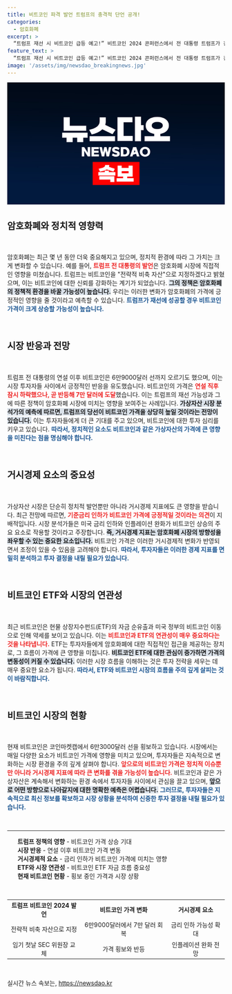 ```yaml
---
title: 비트코인 파격 발언 트럼프의 충격적 단언 공개!
categories:
  - 암호화폐
excerpt: >
  “트럼프 재선 시 비트코인 급등 예고!” 비트코인 2024 콘퍼런스에서 전 대통령 트럼프가 친암호화폐 발언을 쏟아내며 시장은 한껏 달아올랐습니다. 그의 당선 가능성이 비트코인 가격을 8만 달러로 이끌고, 향후 80만 달러 돌파 논란까지 불러일으키고 있습니다.
feature_text: >
  “트럼프 재선 시 비트코인 급등 예고!” 비트코인 2024 콘퍼런스에서 전 대통령 트럼프가 친암호화폐 발언을 쏟아내며 시장은 한껏 달아올랐습니다. 그의 당선 가능성이 비트코인 가격을 8만 달러로 이끌고, 향후 80만 달러 돌파 논란까지 불러일으키고 있습니다.
image: '/assets/img/newsdao_breakingnews.jpg'
---
```


<p><img src="/assets/img/newsdao_breakingnews.jpg" alt="firstkoreanews 속보" /></p>

<h2 data-ke-size="size26">암호화폐와 정치적 영향력</h2>

<p data-ke-size="size16">&nbsp;</p>

<p>암호화폐는 최근 몇 년 동안 더욱 중요해지고 있으며, 정치적 환경에 따라 그 가치는 크게 변화할 수 있습니다. 예를 들어, <b><span style="color: #ee2323;">트럼프 전 대통령의 발언</span></b>은 암호화폐 시장에 직접적인 영향을 미쳤습니다. 트럼프는 비트코인을 "전략적 비축 자산"으로 지정하겠다고 밝혔으며, 이는 비트코인에 대한 신뢰를 강화하는 계기가 되었습니다. <b><span style="background-color: #21538527;">그의 정책은 암호화폐의 정책적 환경을 바꿀 가능성이 높습니다.</span></b> 우리는 이러한 변화가 암호화폐의 가격에 긍정적인 영향을 줄 것이라고 예측할 수 있습니다. <b><span style="color: #1a5490;">트럼프가 재선에 성공할 경우 비트코인 가격이 크게 상승할 가능성이 높습니다.</span></b></p>

<p data-ke-size="size16">&nbsp;</p>

<h2 data-ke-size="size26">시장 반응과 전망</h2>

<p data-ke-size="size16">&nbsp;</p>

<p>트럼프 전 대통령의 연설 이후 비트코인은 6만9000달러 선까지 오르기도 했으며, 이는 시장 투자자들 사이에서 긍정적인 반응을 유도했습니다. 비트코인의 가격은 <b><span style="color: #ee2323;">연설 직후 잠시 하락했으나, 곧 반등해 7만 달러에 도달</span></b>했습니다. 이는 트럼프의 재선 가능성과 그에 따른 정책이 암호화폐 시장에 미치는 영향을 보여주는 사례입니다. <b><span style="background-color: #21538527;">가상자산 시장 분석가의 예측에 따르면, 트럼프의 당선이 비트코인 가격을 상당히 높일 것이라는 전망이 있습니다.</span></b> 이는 투자자들에게 더 큰 기대를 주고 있으며, 비트코인에 대한 투자 심리를 키우고 있습니다. <b><span style="color: #1a5490;">따라서, 정치적인 요소도 비트코인과 같은 가상자산의 가격에 큰 영향을 미친다는 점을 명심해야 합니다.</span></b></p>

<p data-ke-size="size16">&nbsp;</p>

<h2 data-ke-size="size26">거시경제 요소의 중요성</h2>

<p data-ke-size="size16">&nbsp;</p>

<p>가상자산 시장은 단순히 정치적 발언뿐만 아니라 거시경제 지표에도 큰 영향을 받습니다. 최근 전망에 따르면, <b><span style="color: #ee2323;">기준금리 인하가 비트코인 가격에 긍정적일 것이라는 의견</span></b>이 지배적입니다. 시장 분석가들은 미국 금리 인하와 인플레이션 완화가 비트코인 상승의 주요 요소로 작용할 것이라고 주장합니다. <b><span style="background-color: #21538527;">즉, 거시경제 지표는 암호화폐 시장의 방향성을 좌우할 수 있는 중요한 요소입니다.</span></b> 비트코인 가격은 이러한 거시경제적 변화가 반영되면서 조정이 있을 수 있음을 고려해야 합니다. <b><span style="color: #1a5490;">따라서, 투자자들은 이러한 경제 지표를 면밀히 분석하고 투자 결정을 내릴 필요가 있습니다.</span></b></p>

<p data-ke-size="size16">&nbsp;</p>

<h2 data-ke-size="size26">비트코인 ETF와 시장의 연관성</h2>

<p data-ke-size="size16">&nbsp;</p>

<p>최근 비트코인은 현물 상장지수펀드(ETF)의 자금 순유출과 미국 정부의 비트코인 이동으로 인해 약세를 보이고 있습니다. 이는 <b><span style="color: #ee2323;">비트코인과 ETF의 연관성이 매우 중요하다는 것을 나타냅니다.</span></b> ETF는 투자자들에게 암호화폐에 대한 직접적인 접근을 제공하는 장치로, 그 흐름이 가격에 큰 영향을 미칩니다. <b><span style="background-color: #21538527;">비트코인 ETF에 대한 관심이 증가하면 가격의 변동성이 커질 수 있습니다.</span></b> 이러한 시장 흐름을 이해하는 것은 투자 전략을 세우는 데 매우 중요한 요소가 됩니다. <b><span style="color: #1a5490;">따라서, ETF와 비트코인 시장의 흐름을 주의 깊게 살피는 것이 바람직합니다.</span></b></p>

<p data-ke-size="size16">&nbsp;</p>

<h2 data-ke-size="size26">비트코인 시장의 현황</h2>

<p data-ke-size="size16">&nbsp;</p>

<p>현재 비트코인은 코인마켓캡에서 6만3000달러 선을 횡보하고 있습니다. 시장에서는 매일 다양한 요소가 비트코인 가격에 영향을 미치고 있으며, 투자자들은 지속적으로 변화하는 시장 환경을 주의 깊게 살펴야 합니다. <b><span style="color: #ee2323;">앞으로의 비트코인 가격은 정치적 이슈뿐만 아니라 거시경제 지표에 따라 큰 변화를 겪을 가능성이 높습니다.</span></b> 비트코인과 같은 가상자산은 계속해서 변화하는 환경 속에서 투자자들 사이에서 관심을 끌고 있으며, <b><span style="background-color: #21538527;">앞으로 어떤 방향으로 나아갈지에 대한 명확한 예측은 어렵습니다.</span></b> <b><span style="color: #1a5490;">그러므로, 투자자들은 지속적으로 최신 정보를 확보하고 시장 상황을 분석하여 신중한 투자 결정을 내릴 필요가 있습니다.</span></b></p>

<p data-ke-size="size16">&nbsp;</p>

<hr>

<ul style="list-style: none;">
<li><b>트럼프 정책의 영향</b> - 비트코인 가격 상승 기대</li>
<li><b>시장 반응</b> - 연설 이후 비트코인 가격 변동</li>
<li><b>거시경제적 요소</b> - 금리 인하가 비트코인 가격에 미치는 영향</li>
<li><b>ETF와 시장 연관성</b> - 비트코인 ETF 자금 흐름 중요성</li>
<li><b>현재 비트코인 현황</b> - 횡보 중인 가격과 시장 상황</li>
</ul>

<p data-ke-size="size16">&nbsp;</p>

<table style="width: 100%; border-collapse: collapse;">
<tr>
<td style="text-align: center; height: 17px;"><b>트럼프 비트코인 2024 발언</b></td>
<td style="text-align: center; height: 17px;"><b>비트코인 가격 변화</b></td>
<td style="text-align: center; height: 17px;"><b>거시경제 요소</b></td>
</tr>
<tr>
<td style="text-align: center; height: 17px;">전략적 비축 자산으로 지정</td>
<td style="text-align: center; height: 17px;">6만9000달러에서 7만 달러 회복</td>
<td style="text-align: center; height: 17px;">금리 인하 가능성 확대</td>
</tr>
<tr>
<td style="text-align: center; height: 17px;">임기 첫날 SEC 위원장 교체</td>
<td style="text-align: center; height: 17px;">가격 횡보와 반등</td>
<td style="text-align: center; height: 17px;">인플레이션 완화 전망</td>
</tr>
</table>

<p data-ke-size="size16">&nbsp;</p>
실시간 뉴스 속보는, <a href="https://newsdao.kr" rel="dofollow">https://newsdao.kr</a>


